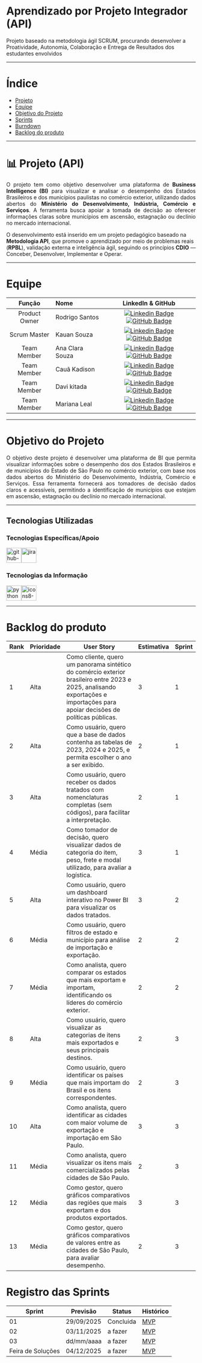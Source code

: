 # Aprendizado por Projeto Integrador (API)

Projeto baseado na metodologia ágil SCRUM, procurando desenvolver a Proatividade, Autonomia, Colaboração e Entrega de Resultados dos estudantes envolvidos

---

# Índice
* [Projeto](#projeto-template)
* [Equipe](#equipe)
* [Objetivo do Projeto](#objetivo-do-projeto)
* [Sprints](#Sprints)
* [Burndown](#Burndown)
* [Backlog do produto](#Backlog-do-produto)

---

# 📊 Projeto (API)

<p align="justify">
O projeto tem como objetivo desenvolver uma plataforma de <b>Business Intelligence (BI)</b> para visualizar e analisar o desempenho dos Estados Brasileiros e dos municípios paulistas no comércio exterior, utilizando dados abertos do <b>Ministério do Desenvolvimento, Indústria, Comércio e Serviços</b>.  
A ferramenta busca apoiar a tomada de decisão ao oferecer informações claras sobre municípios em ascensão, estagnação ou declínio no mercado internacional.  

O desenvolvimento está inserido em um projeto pedagógico baseado na <b>Metodologia API</b>, que promove o aprendizado por meio de problemas reais (<b>RPBL</b>), validação externa e inteligência ágil, seguindo os princípios <b>CDIO</b> — Conceber, Desenvolver, Implementar e Operar.
</p>


---

# Equipe
|    Função     | Nome                                  |                                                                                                                                                      LinkedIn & GitHub                                                                                                                                                      |
| :-----------: | :------------------------------------ | :-------------------------------------------------------------------------------------------------------------------------------------------------------------------------------------------------------------------------------------------------------------------------------------------------------------------------: |
| Product Owner |   Rodrigo Santos         |     [![Linkedin Badge](https://img.shields.io/badge/Linkedin-blue?style=flat-square&logo=Linkedin&logoColor=white)](https://linkedin.com/in/rodrigo-luiz-santos-430081269) [![GitHub Badge](https://img.shields.io/badge/GitHub-111217?style=flat-square&logo=github&logoColor=white)](https://github.com/DigdinLogistico)              |
| Scrum Master  | Kauan Souza |      [![Linkedin Badge](https://img.shields.io/badge/Linkedin-blue?style=flat-square&logo=Linkedin&logoColor=white)](https://linkedin.com/in/kauan-souza-9247aa377) [![GitHub Badge](https://img.shields.io/badge/GitHub-111217?style=flat-square&logo=github&logoColor=white)](https://github.com/kauanzcsouza10-art?tab=overview&from=2025-09-01&to=2025-09-30)     |
| Team Member   | Ana Clara Souza              |         [![Linkedin Badge](https://img.shields.io/badge/Linkedin-blue?style=flat-square&logo=Linkedin&logoColor=white)](http://linkedin.com/in/ana-clara-dias-de-souza-927431179) [![GitHub Badge](https://img.shields.io/badge/GitHub-111217?style=flat-square&logo=github&logoColor=white)](https://github.com/AninhaDias)        |
|  Team Member  | Cauã Kadison                 |         [![Linkedin Badge](https://img.shields.io/badge/Linkedin-blue?style=flat-square&logo=Linkedin&logoColor=white)](http://linkedin.com/in/cauã-mota-854217309) [![GitHub Badge](https://img.shields.io/badge/GitHub-111217?style=flat-square&logo=github&logoColor=white)](https://github.com/CauaKadson2003)        |
|  Team Member  | Davi kitada                 |   [![Linkedin Badge](https://img.shields.io/badge/Linkedin-blue?style=flat-square&logo=Linkedin&logoColor=white)](https://linkedin.com/in/davi-pais-340989359) [![GitHub Badge](https://img.shields.io/badge/GitHub-111217?style=flat-square&logo=github&logoColor=white)](https://github.com/DaviPaisKitada)   |
|  Team Member  | Mariana Leal       |           [![Linkedin Badge](https://img.shields.io/badge/Linkedin-blue?style=flat-square&logo=Linkedin&logoColor=white)](https://linkedin.com/in/mariana-leal-a708b8335) [![GitHub Badge](https://img.shields.io/badge/GitHub-111217?style=flat-square&logo=github&logoColor=white)](https://github.com/marileal071415-create)          |

---

# Objetivo do Projeto

<p align="justify">
O objetivo deste projeto é desenvolver uma plataforma de BI que permita visualizar informações sobre o desempenho dos dos Estados Brasileiros e de municípios do Estado de São Paulo no comércio exterior, com base nos dados abertos do Ministério do Desenvolvimento, Indústria, Comércio e Serviços. Essa ferramenta fornecerá aos tomadores de decisão dados claros e acessíveis, permitindo a identificação de municípios que estejam em ascensão, estagnação ou declínio no mercado internacional. 

---

## Tecnologias Utilizadas

 ### Tecnologias Específicas/Apoio 
<img width="40" height="40" alt="github-sign" src="https://github.com/user-attachments/assets/1dc04ee5-999e-4322-b005-3e7bf6e705b2" /><img width="40" height="40" alt="jira" src="https://github.com/user-attachments/assets/f55c08c7-66a4-41c3-9a96-c82942f41dc5" />

 ### Tecnologias da Informação 
<img width="40" height="40" alt="python" src="https://github.com/user-attachments/assets/99ba87a2-66ce-421e-b96a-2ffc79e35db0" /><img width="40" height="40" alt="icons8-poder-bi-2021-48" src="https://github.com/user-attachments/assets/1f3c633a-190c-4bde-ba36-977af8be7e26" />

---

# Backlog do produto
| Rank | Prioridade | User Story | Estimativa | Sprint |
|------|-------------|-------------|-------------|---------|
| 1 | Alta | Como cliente, quero um panorama sintético do comércio exterior brasileiro entre 2023 e 2025, analisando exportações e importações para apoiar decisões de políticas públicas. | 3 | 1 |
| 2 | Alta | Como usuário, quero que a base de dados contenha as tabelas de 2023, 2024 e 2025, e permita escolher o ano a ser exibido. | 2 | 1 |
| 3 | Alta | Como usuário, quero receber os dados tratados com nomenclaturas completas (sem códigos), para facilitar a interpretação. | 2 | 1 |
| 4 | Média | Como tomador de decisão, quero visualizar dados de categoria do item, peso, frete e modal utilizado, para avaliar a logística. | 3 | 1 |
| 5 | Alta | Como usuário, quero um dashboard interativo no Power BI para visualizar os dados tratados. | 3 | 2 |
| 6 | Média | Como usuário, quero filtros de estado e município para análise de importação e exportação. | 2 | 2 |
| 7 | Média | Como analista, quero comparar os estados que mais exportam e importam, identificando os líderes do comércio exterior. | 2 | 2 |
| 8 | Alta | Como usuário, quero visualizar as categorias de itens mais exportados e seus principais destinos. | 2 | 3 |
| 9 | Média | Como usuário, quero identificar os países que mais importam do Brasil e os itens correspondentes. | 2 | 3 |
| 10 | Alta | Como analista, quero identificar as cidades com maior volume de exportação e importação em São Paulo. | 3 | 3 |
| 11 | Média | Como analista, quero visualizar os itens mais comercializados pelas cidades de São Paulo. | 2 | 3 |
| 12 | Média | Como gestor, quero gráficos comparativos das regiões que mais exportam e dos produtos exportados. | 3 | 3 |
| 13 | Média | Como gestor, quero gráficos comparativos de valores entre as cidades de São Paulo, para avaliar desempenho. | 2 | 3 |

# Registro das Sprints

Sprint | Previsão | Status| Histórico|
|------|--------|------|--------|
|01 | 29/09/2025 | Concluida | [MVP](https://github.com//Grupo-Nexus-fatec/Nexus/blob/main/MVP/sp1.md) | 
|02|  03/11/2025| a fazer|[MVP](https://github.com/Grupo-Nexus-fatec/Nexus/blob/main/MVP/sp2.md) | 
|03| dd/mm/aaaa | a fazer|[MVP](https://github.com/Grupo-Nexus-fatec/Nexus/blob/main/MVP/sp3.md) | 
|Feira de Soluções|04/12/2025 |a fazer |[MVP](https://) | 


